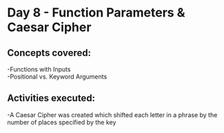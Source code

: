 # **Day 8 - Function Parameters & Caesar Cipher**

## Concepts covered:
-Functions with Inputs\
-Positional vs. Keyword Arguments

## Activities executed:
-A Caesar Cipher was created which shifted each letter in a phrase by the number of places specified by the key 